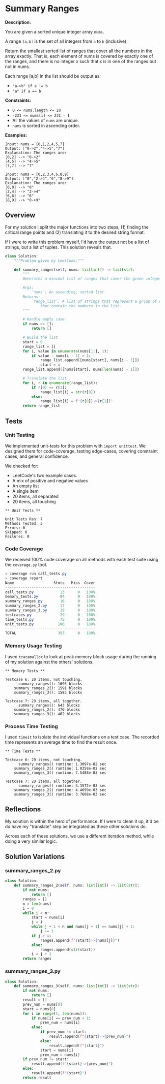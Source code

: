 # Summary Ranges

**Description:**

You are given a sorted unique integer array `nums`.

A range `[a,b]` is the set of all integers from `a` to `b` (inclusive).

Return the smallest sorted list of ranges that cover all the numbers in the array exactly. That is, each element of nums is covered by exactly one of the ranges, and there is no integer x such that x is in one of the ranges but not in nums.

Each range [a,b] in the list should be output as:

- `"a->b" if a != b`
- `"a" if a == b`

**Constraints:**

- `0 <= nums.length <= 20`
- `-231 <= nums[i] <= 231 - 1`
- All the values of `nums` are unique.
- `nums` is sorted in ascending order.

**Examples:**

```text
Input: nums = [0,1,2,4,5,7]
Output: ["0->2","4->5","7"]
Explanation: The ranges are:
[0,2] --> "0->2"
[4,5] --> "4->5"
[7,7] --> "7"

Input: nums = [0,2,3,4,6,8,9]
Output: ["0","2->4","6","8->9"]
Explanation: The ranges are:
[0,0] --> "0"
[2,4] --> "2->4"
[6,6] --> "6"
[8,9] --> "8->9"
```

## Overview

For my solution I split the major functions into two steps, (1) finding the critical range points and (2) translating it to the desired string format.

If I were to write this problem myself, I'd have the output not be a list of strings, but a list of tuples. This solution reveals that.

```python
class Solution:
    """Problem given by LeetCode."""

    def summary_ranges(self, nums: list[int]) -> list[str]:
        """
        Generates a minimal list of ranges that cover the given integers.

        Args:
            `nums`: An ascending, sorted list.
        Returns:
            `range_list`: A list of strings that represent a group of ranges
                that contain the numbers in the list.
        """

        # Handle empty case
        if nums == []:
            return []

        # Build the list
        start = 0
        range_list = []
        for i, value in enumerate(nums[1:], 1):
            if value - nums[i - 1] > 1:
                range_list.append([nums[start], nums[i - 1]])
                start = i
        range_list.append([nums[start], nums[len(nums) - 1]])

        # Translate the list
        for i, r in enumerate(range_list):
            if r[0] == r[1]:
                range_list[i] = str(r[0])
            else:
                range_list[i] = f"{r[0]}->{r[1]}"
        return range_list
```

## Tests

### Unit Testing

We implemented unit-tests for this problem with `import unittest`. We designed them for code-coverage, testing edge-cases, covering constraint cases, and general confidence.

We checked for:

- LeetCode's two example cases.
- A mix of positive and negative values
- An empty list
- A single item
- 20 items, all separated
- 20 items, all touching

```text
** Unit Tests **

Unit Tests Ran: 7
Methods Tested: 3
Errors: 0
Skipped: 0
Failures: 0
```

### Code Coverage

We received 100% code coverage on all methods with each test suite using the `coverage.py` tool.

```PowerShell
> coverage run call_tests.py
> coverage report
Name                  Stmts   Miss  Cover
-----------------------------------------
call_tests.py            13      0   100%
memory_tests.py          84      0   100%
summary_ranges.py        16      0   100%
summary_ranges_2.py      17      0   100%
summary_ranges_3.py      19      0   100%
testcases.py             29      0   100%
time_tests.py            75      0   100%
unit_tests.py           100      0   100%
-----------------------------------------
TOTAL                   353      0   100%
```

### Memory Usage Testing

I used `tracemalloc` to look at peak memory block usage during the running of my solution against the others' solutions.

```text
** Memory Tests **

Testcase 6: 20 items, not touching.
      summary_ranges(): 1695 blocks
    summary_ranges_2(): 1591 blocks
    summary_ranges_3(): 1583 blocks

Testcase 7: 20 items, all together.
      summary_ranges(): 643 blocks
    summary_ranges_2(): 470 blocks
    summary_ranges_3(): 462 blocks
```

### Process Time Testing

I used `timeit` to isolate the individual functions on a test case. The recorded time represents an average time to find the result once.

```text
** Time Tests **

Testcase 6: 20 items, not touching.
      summary_ranges() runtime: 1.3097e-02 sec
    summary_ranges_2() runtime: 1.0358e-02 sec
    summary_ranges_3() runtime: 7.5488e-03 sec

Testcase 7: 20 items, all together.
      summary_ranges() runtime: 4.1572e-03 sec
    summary_ranges_2() runtime: 4.4699e-03 sec
    summary_ranges_3() runtime: 3.7608e-03 sec
```

## Reflections

My solution is within the herd of performance. If I were to clean it up, it'd be do have my "translate" step be integrated as these other solutions do.

Across each of these solutions, we use a different iteration method, while doing a very similar logic.

## Solution Variations

### summary_ranges_2.py

```python
class Solution:
    def summary_ranges_2(self, nums: list[int]) -> list[str]:
        if not nums:
            return []
        ranges = []
        n = len(nums)
        i = 0
        while i < n:
            start = nums[i]
            j = i
            while j + 1 < n and nums[j + 1] == nums[j] + 1:
                j += 1
            if j > i:
                ranges.append(f"{start}->{nums[j]}")
            else:
                ranges.append(str(start))
            i = j + 1
        return ranges
```

### summary_ranges_3.py

```python
class Solution:
    def summary_ranges_3(self, nums: list[int]) -> list[str]:
        if not nums:
            return []
        result = []
        prev_num = nums[0]
        start = nums[0]
        for i in range(1, len(nums)):
            if nums[i] == prev_num + 1:
                prev_num = nums[i]
            else:
                if prev_num != start:
                    result.append(f"{start}->{prev_num}")
                else:
                    result.append(f"{start}")
                start = nums[i]
                prev_num = nums[i]
        if prev_num != start:
            result.append(f"{start}->{prev_num}")
        else:
            result.append(f"{start}")
        return result

```
